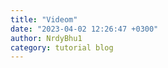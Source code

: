 ```yaml
---
title: "Videom"
date: "2023-04-02 12:26:47 +0300"
author: NrdyBhu1
category: tutorial blog
---
```

